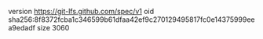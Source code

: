 version https://git-lfs.github.com/spec/v1
oid sha256:8f8372fcba1c346599b61dfaa42ef9c270129495817fc0e14375999eea9edadf
size 3060

